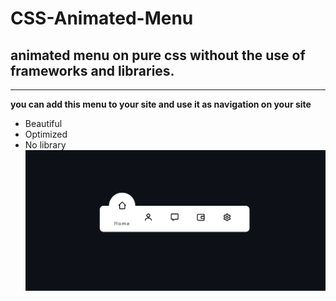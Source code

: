 # CSS-Animated-Menu
## animated menu on pure css without the use of frameworks and libraries.
___
**you can add this menu to your site and use it as navigation on your site**
+ Beautiful
+ Optimized
+ No library
![menu](https://github.com/ElITEZONE/CSS-Animated-Menu/blob/main/Screenshot_2.png?raw=true)
